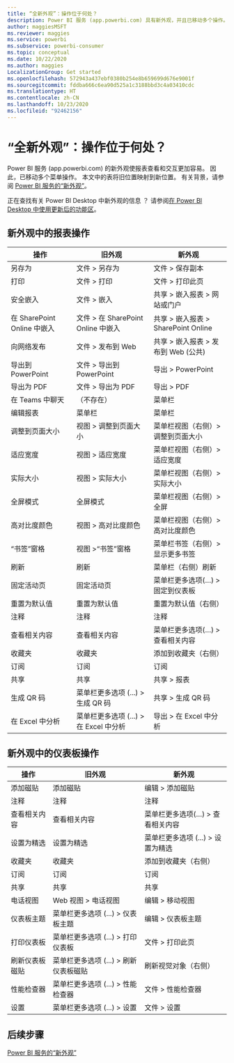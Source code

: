 ```yaml
---
title: “全新外观”：操作位于何处？
description: Power BI 服务 (app.powerbi.com) 具有新外观，并且已移动多个操作。 本文提供了将旧位置映射到新位置的表。
author: maggiesMSFT
ms.reviewer: maggies
ms.service: powerbi
ms.subservice: powerbi-consumer
ms.topic: conceptual
ms.date: 10/22/2020
ms.author: maggies
LocalizationGroup: Get started
ms.openlocfilehash: 572943a437ebf0380b254e8b659699d676e9001f
ms.sourcegitcommit: fddba666c6ea90d525a1c3188bbd3c4a03410cdc
ms.translationtype: HT
ms.contentlocale: zh-CN
ms.lasthandoff: 10/23/2020
ms.locfileid: "92462156"
---
```

# <a name="the-new-look-where-did-the-actions-go"></a>“全新外观”：操作位于何处？

Power BI 服务 (app.powerbi.com) 的新外观使报表查看和交互更加容易。 因此，已移动多个菜单操作。 本文中的表将旧位置映射到新位置。 有关背景，请参阅 [Power BI 服务的“新外观”](service-new-look.md)。

正在查找有关 Power BI Desktop 中新外观的信息  ？ 请参阅[在 Power BI Desktop 中使用更新后的功能区](../create-reports/desktop-ribbon.md)。

## <a name="report-actions-in-the-new-look"></a>新外观中的报表操作

|操作  |旧外观 |新外观  |
|---------|---------|---------|
| 另存为 | 文件 > 另存为  | 文件 > 保存副本 |
| 打印 | 文件 > 打印 | 文件 > 打印此页 |
| 安全嵌入 | 文件 > 嵌入 | 共享 > 嵌入报表 > 网站或门户 |
| 在 SharePoint Online 中嵌入 | 文件 > 在 SharePoint Online 中嵌入 | 共享 > 嵌入报表 > SharePoint Online |
| 向网络发布 | 文件 > 发布到 Web | 共享 > 嵌入报表 > 发布到 Web (公共) |
| 导出到 PowerPoint | 文件 > 导出到 PowerPoint | 导出 > PowerPoint |
| 导出为 PDF | 文件 > 导出为 PDF | 导出 > PDF |
| 在 Teams 中聊天 | （不存在） | 菜单栏 |
|编辑报表  | 菜单栏   | 菜单栏 |
| 调整到页面大小 | 视图 > 调整到页面大小 | 菜单栏视图（右侧）> 调整到页面大小 |
| 适应宽度 | 视图 > 适应宽度 | 菜单栏视图（右侧）> 适应宽度 |
| 实际大小 | 视图 > 实际大小 | 菜单栏视图（右侧）> 实际大小 |
| 全屏模式 | 全屏模式 | 菜单栏视图（右侧）> 全屏 |
| 高对比度颜色 | 视图 > 高对比度颜色 | 菜单栏视图（右侧）> 高对比度颜色 |
| “书签”窗格 | 视图 >“书签”窗格 |  菜单栏书签（右侧）> 显示更多书签 |
| 刷新 | 刷新 | 菜单栏（右侧）刷新 |
| 固定活动页 | 固定活动页 | 菜单栏更多选项(…) > 固定到仪表板 |
| 重置为默认值 | 重置为默认值 | 重置为默认值（右侧） |
| 注释 | 注释 | 注释 |
| 查看相关内容 | 查看相关内容 | 菜单栏更多选项(…) > 查看相关内容 |
| 收藏夹 | 收藏夹 | 添加到收藏夹（右侧） |
| 订阅 | 订阅 |订阅 |
| 共享 | 共享 | 共享 > 报表 |
| 生成 QR 码 | 菜单栏更多选项 (...) > 生成 QR 码 | 共享 > 生成 QR 码 |
| 在 Excel 中分析 | 菜单栏更多选项 (...) > 在 Excel 中分析 | 导出 > 在 Excel 中分析 |


## <a name="dashboard-actions-in-the-new-look"></a>新外观中的仪表板操作

|操作  |旧外观  |新外观  |
|---------|---------|---------|
| 添加磁贴 | 添加磁贴 | 编辑 > 添加磁贴 |
| 注释 | 注释 | 注释 |
| 查看相关内容 | 查看相关内容 | 菜单栏更多选项(…) > 查看相关内容 |
| 设置为精选 | 设置为精选| 菜单栏更多选项 (...) > 设置为精选|
| 收藏夹 | 收藏夹 | 添加到收藏夹（右侧） |
| 订阅 | 订阅 |订阅 |
| 共享 | 共享 | 共享 |
| 电话视图 | Web 视图 > 电话视图 | 编辑 > 移动视图 |
| 仪表板主题 | 菜单栏更多选项 (...) > 仪表板主题 | 编辑 > 仪表板主题 |
| 打印仪表板 | 菜单栏更多选项 (...) > 打印仪表板 | 文件 > 打印此页 |
| 刷新仪表板磁贴 | 菜单栏更多选项 (...) > 刷新仪表板磁贴 | 刷新视觉对象（右侧） |
| 性能检查器 | 菜单栏更多选项 (...) > 性能检查器 | 文件 > 性能检查器 |
| 设置 | 菜单栏更多选项 (...) > 设置 | 文件 > 设置 |

## <a name="next-steps"></a>后续步骤

[Power BI 服务的“新外观”](service-new-look.md)
